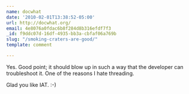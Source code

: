 ```yaml
---
name: docwhat
date: '2010-02-01T13:38:52-05:00'
url: http://docwhat.org/
email: 4e8076a0fdac6b8f284d8b316efdf7f3
_id: f9ddc07d-16df-4935-bb3a-cbfaf06a769b
slug: "/smoking-craters-are-good/"
template: comment

---
```


Yes. Good point; it should blow up in such a way that the developer can troubleshoot it.  One of the reasons I hate threading.

Glad you like IAT. :-)
